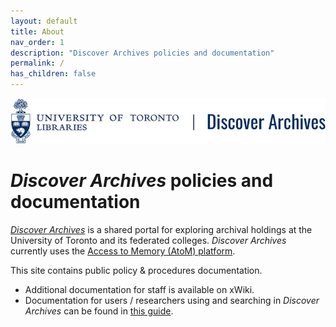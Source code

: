 ```yaml
---
layout: default
title: About
nav_order: 1
description: "Discover Archives policies and documentation"
permalink: /
has_children: false
---
```

![Discover Archives Logo](img/logo.jpg)

# *Discover Archives* policies and documentation

*[Discover Archives](https://discoverarchives.library.utoronto.ca/)* is a shared portal for exploring archival holdings at the University of Toronto and its federated colleges. *Discover Archives* currently uses the [Access to Memory (AtoM) platform](https://www.accesstomemory.org/en/docs/latest/).

This site contains public policy & procedures documentation. 
* Additional documentation for staff is available on xWiki.  
* Documentation for users / researchers using and searching in *Discover Archives* can be found in [this guide](https://guides.library.utoronto.ca/discover_archives_searchtips). 